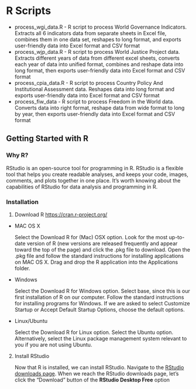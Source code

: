 # R Scripts
- process_wgi_data.R - R script to process World Governance Indicators. Extracts all 6 indicators data from separate sheets in Excel file, combines them in one data set, reshapes to long format, and exports user-friendly data into Excel format and CSV format
- process_wjp_data.R - R script to process World Justice Project data. Extracts different years of data from different excel sheets, converts each year of data into unified format, combines and reshape data into long format, then exports user-friendly data into Excel format and CSV format
- process_cpia_data.R - R script to process Country Policy And Institutional Assessment data. Reshapes data into long format and exports user-friendly data into Excel format and CSV format
- process_fiw_data - R script to process Freedom in the World data. Converts data into right format, reshape data from wide format to long by year, then exports user-friendly data into Excel format and CSV format

## Getting Started with R
### Why R?
RStudio is an open-source tool for programming in R. RStudio is a flexible tool that helps you create readable analyses, and keeps your code, images, comments, and plots together in one place. It’s worth knowing about the capabilities of RStudio for data analysis and programming in R.

### Installation
1. Download R https://cran.r-project.org/
- MAC OS X
  
    Select the Download R for (Mac) OSX option.
Look for the most up-to-date version of R (new versions are released frequently and appear toward the top of the page) and click the .pkg file to download.
Open the .pkg file and follow the standard instructions for installing applications on MAC OS X.
Drag and drop the R application into the Applications folder.

- Windows

    Select the Download R for Windows option.
Select base, since this is our first installation of R on our computer.
Follow the standard instructions for installing programs for Windows. If we are asked to select Customize Startup or Accept Default Startup Options, choose the default options.

- Linux/Ubuntu

    Select the Download R for Linux option.
Select the Ubuntu option.
Alternatively, select the Linux package management system relevant to you if you are not using Ubuntu.

2. Install RStudio 
   
   Now that R is installed, we can install RStudio. Navigate to the [RStudio downloads page](https://www.rstudio.com/products/rstudio/download/). When we reach the RStudio downloads page, let’s click the “Download” button of the **RStudio Desktop Free** option
